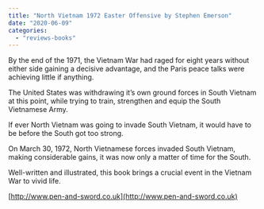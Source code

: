 ```yaml
---
title: "North Vietnam 1972 Easter Offensive by Stephen Emerson"
date: "2020-06-09"
categories: 
  - "reviews-books"
---
```


By the end of the 1971, the Vietnam War had raged for eight years without either side gaining a decisive advantage, and the Paris peace talks were achieving little if anything.

The United States was withdrawing it’s own ground forces in South Vietnam at this point, while trying to train, strengthen and equip the South Vietnamese Army.

If ever North Vietnam was going to invade South Vietnam, it would have to be before the South got too strong.

On March 30, 1972, North Vietnamese forces invaded South Vietnam, making considerable gains, it was now only a matter of time for the South.

Well-written and illustrated, this book brings a crucial event in the Vietnam War to vivid life.

[http://www.pen-and-sword.co.uk](http://www.pen-and-sword.co.uk)
